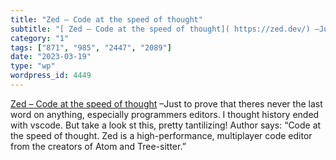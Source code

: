 ```yaml
---
title: "Zed – Code at the speed of thought"
subtitle: "[ Zed – Code at the speed of thought]( https://zed.dev/) –Just to prove that theres never the last w..."
category: "1"
tags: ["871", "985", "2447", "2089"]
date: "2023-03-19"
type: "wp"
wordpress_id: 4449
---
```

[ Zed – Code at the speed of thought]( https://zed.dev/) –Just to prove that theres never the last word on anything, especially programmers editors. I thought history ended with vscode. But take a look st this, pretty tantilizing! Author says: “Code at the speed of thought. Zed is a high-performance, multiplayer code editor from the creators of Atom and Tree-sitter.”